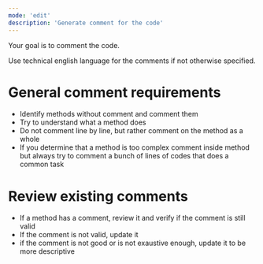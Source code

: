 ```yaml
---
mode: 'edit'
description: 'Generate comment for the code'
---
```

Your goal is to comment the code.

Use technical english language for the comments if not otherwise specified.

# General comment requirements
- Identify methods without comment and comment them
- Try to understand what a method does
- Do not comment line by line, but rather comment on the method as a whole
- If you determine that a method is too complex comment inside method but always try to comment a bunch of lines of codes that does a common task

# Review existing comments
- If a method has a comment, review it and verify if the comment is still valid
- If the comment is not valid, update it
- if the comment is not good or is not exaustive enough, update it to be more descriptive